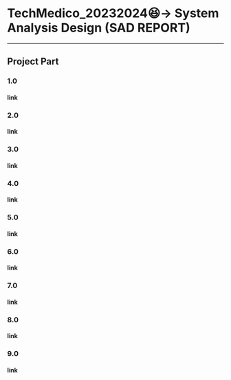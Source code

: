 # TechMedico_20232024😆-> System Analysis Design (SAD REPORT)

<hr>

## Project Part

### 1.0
#### link

### 2.0
#### link

### 3.0
#### link

### 4.0
#### link

### 5.0
#### link

### 6.0
#### link

### 7.0
#### link

### 8.0
#### link

### 9.0
#### link

<!--

## Report file
<header>
 <details>
 <summary><h2> 🔍 Project 1 and project 2 Overview</h2>
  <h3><p> <img align="left" width="50%" src="https://i.ytimg.com/vi/6KHsNPQYb30/maxresdefault.jpg" /> </p>
 </h3></summary>
  <h4> [Newsletter](https://github.com/Elijah0413/tis-technology-and-info-system/blob/main/assignment/assignment4/ASSIGNMENT%203%20INDUSTRY%20VISIT%20HUAWEIPETRONAS%20GROUP%202%20(1).pdf)</h4>
<p></p>
 </details>
  <h3><p> <img align="left" width="50%" src="https://i.ytimg.com/vi/6KHsNPQYb30/maxresdefault.jpg " /> </p>

  -->
